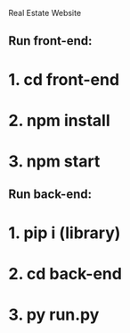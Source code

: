 Real Estate Website

## Run front-end:
  # 1. cd front-end
  # 2. npm install
  # 3. npm start

## Run back-end:
  # 1. pip i (library)
  # 2. cd back-end
  # 3. py run.py


  
